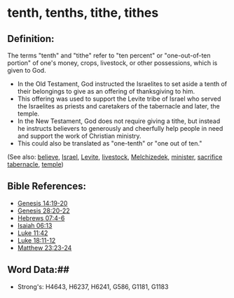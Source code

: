 # tenth, tenths, tithe, tithes #

## Definition: ##

The terms "tenth" and "tithe" refer to "ten percent" or "one-out-of-ten portion" of one's money, crops, livestock, or other possessions, which is given to God.

* In the Old Testament, God instructed the Israelites to set aside a tenth of their belongings to give as an offering of thanksgiving to him.
* This offering was used to support the Levite tribe of Israel who served the Israelites as priests and caretakers of the tabernacle and later, the temple.
* In the New Testament, God does not require giving a tithe, but instead he instructs believers to generously and cheerfully help people in need and support the work of Christian ministry.
* This could also be translated as "one-tenth" or "one out of ten."

(See also: [believe](../kt/believe.md), [Israel](../kt/israel.md), [Levite](../names/levite.md), [livestock](livestock.md), [Melchizedek](../names/melchizedek.md), [minister](../kt/minister.md), [sacrifice](sacrifice.md)  [tabernacle](../kt/tabernacle.md), [temple](../kt/temple.md))

## Bible References: ##

* [Genesis 14:19-20](rc://en/tn/help/gen/14/19)
* [Genesis 28:20-22](rc://en/tn/help/gen/28/20)
* [Hebrews 07:4-6](rc://en/tn/help/heb/07/04)
* [Isaiah 06:13](rc://en/tn/help/isa/06/13)
* [Luke 11:42](rc://en/tn/help/luk/11/42)
* [Luke 18:11-12](rc://en/tn/help/luk/18/11)
* [Matthew 23:23-24](rc://en/tn/help/mat/23/23)

## Word Data:##

* Strong's: H4643, H6237, H6241, G586, G1181, G1183

